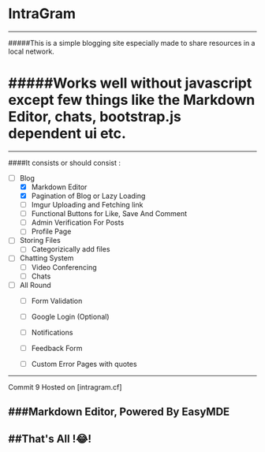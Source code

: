 # IntraGram 
---
#####This is a simple blogging site especially made to share resources in a local network.


#####Works well without javascript except few things like the Markdown Editor, chats, bootstrap.js dependent ui etc.
=======
---
####It consists or should consist :
   - [ ] Blog
        - [x] Markdown Editor
        - [x] Pagination of Blog or Lazy Loading
        - [ ] Imgur Uploading and Fetching link
        - [ ] Functional Buttons for Like, Save And Comment
        - [ ] Admin Verification For Posts
        - [ ] Profile Page
   - [ ] Storing Files
        - [ ] Categorizically add files 
   - [ ] Chatting System
        - [ ] Video Conferencing
        - [ ] Chats
   - [ ] All Round
        - [ ] Form Validation
        - [ ] Google Login (Optional)
        - [ ] Notifications
        - [ ] Feedback Form
        - [ ] Custom Error Pages with quotes
        
         

---
Commit 9 Hosted on [intragram.cf]

###Markdown Editor, Powered By EasyMDE
---

##That's All !:joy:!
---



